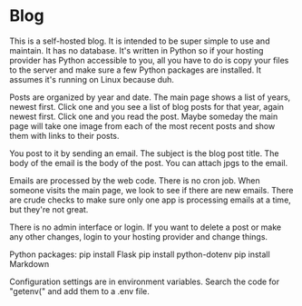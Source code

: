 # Blog

This is a self-hosted blog.  It is intended to be super simple to use and maintain.  It has no database.  It's written in Python so if your hosting provider has Python accessible to you, all you have to do is copy your files to the server and make sure a few Python packages are installed.  It assumes it's running on Linux because duh.

Posts are organized by year and date.  The main page shows a list of years, newest first.  Click one and you see a list of blog posts for that year, again newest first.  Click one and you read the post.  Maybe someday the main page will take one image from each of the most recent posts and show them with links to their posts.

You post to it by sending an email.  The subject is the blog post title.  The body of the email is the body of the post.  You can attach jpgs to the email.

Emails are processed by the web code.  There is no cron job.  When someone visits the main page, we look to see if there are new emails.  There are crude checks to make sure only one app is processing emails at a time, but they're not great.

There is no admin interface or login.  If you want to delete a post or make any other changes, login to your hosting provider and change things.

Python packages:
pip install Flask
pip install python-dotenv
pip install Markdown


Configuration settings are in environment variables.  Search the code for "getenv(" and add them to a .env file.
